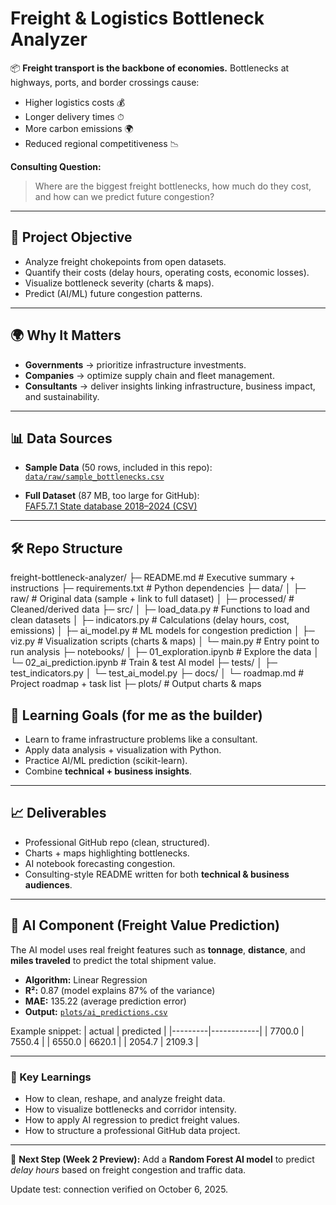 # Freight & Logistics Bottleneck Analyzer  

📦 **Freight transport is the backbone of economies.** Bottlenecks at highways, ports, and border crossings cause:  
- Higher logistics costs 💰  
- Longer delivery times ⏱  
- More carbon emissions 🌍  
- Reduced regional competitiveness 📉  

**Consulting Question:**  
> Where are the biggest freight bottlenecks, how much do they cost, and how can we predict future congestion?  

---

## 🚀 Project Objective
- Analyze freight chokepoints from open datasets.  
- Quantify their costs (delay hours, operating costs, economic losses).  
- Visualize bottleneck severity (charts & maps).  
- Predict (AI/ML) future congestion patterns.  

---

## 🌍 Why It Matters
- **Governments** → prioritize infrastructure investments.  
- **Companies** → optimize supply chain and fleet management.  
- **Consultants** → deliver insights linking infrastructure, business impact, and sustainability.  

---

## 📊 Data Sources
- **Sample Data** (50 rows, included in this repo):  
  [`data/raw/sample_bottlenecks.csv`](data/raw/sample_bottlenecks.csv)  

- **Full Dataset** (87 MB, too large for GitHub):  
  [FAF5.7.1 State database 2018–2024 (CSV)](https://faf.ornl.gov/faf5/Data/FAF5.7.1/faf5.7.1_od_state_2018_2024.csv.zip)  

---

## 🛠 Repo Structure

freight-bottleneck-analyzer/
├─ README.md              # Executive summary + instructions
├─ requirements.txt       # Python dependencies
├─ data/
│  ├─ raw/                # Original data (sample + link to full dataset)
│  ├─ processed/          # Cleaned/derived data
├─ src/
│  ├─ load_data.py        # Functions to load and clean datasets
│  ├─ indicators.py       # Calculations (delay hours, cost, emissions)
│  ├─ ai_model.py         # ML models for congestion prediction
│  ├─ viz.py              # Visualization scripts (charts & maps)
│  └─ main.py             # Entry point to run analysis
├─ notebooks/
│  ├─ 01_exploration.ipynb   # Explore the data
│  └─ 02_ai_prediction.ipynb # Train & test AI model
├─ tests/
│  ├─ test_indicators.py
│  └─ test_ai_model.py
├─ docs/
│  └─ roadmap.md           # Project roadmap + task list
├─ plots/                  # Output charts & maps



## 🎯 Learning Goals (for me as the builder)
- Learn to frame infrastructure problems like a consultant.  
- Apply data analysis + visualization with Python.  
- Practice AI/ML prediction (scikit-learn).  
- Combine **technical + business insights**.  

---

## 📈 Deliverables
- Professional GitHub repo (clean, structured).  
- Charts + maps highlighting bottlenecks.  
- AI notebook forecasting congestion.  
- Consulting-style README written for both **technical & business audiences**.
- ---

## 🤖 AI Component (Freight Value Prediction)
The AI model uses real freight features such as **tonnage**, **distance**, and **miles traveled** to predict the total shipment value.

- **Algorithm:** Linear Regression  
- **R²:** 0.87 (model explains 87% of the variance)
- **MAE:** 135.22 (average prediction error)
- **Output:** [`plots/ai_predictions.csv`](plots/ai_predictions.csv)

Example snippet:
| actual | predicted |
|---------|------------|
| 7700.0 | 7550.4 |
| 6550.0 | 6620.1 |
| 2054.7 | 2109.3 |

---

### 🚀 Key Learnings
- How to clean, reshape, and analyze freight data.  
- How to visualize bottlenecks and corridor intensity.  
- How to apply AI regression to predict freight values.  
- How to structure a professional GitHub data project.

---

🧠 **Next Step (Week 2 Preview):**
Add a **Random Forest AI model** to predict *delay hours* based on freight congestion and traffic data.

Update test: connection verified on October 6, 2025.
